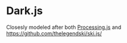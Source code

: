 # Dark.js
Closesly modeled after both [Processing.js](https://github.com/processing-js/processing-js) and https://github.com/thelegendski/ski.js/
